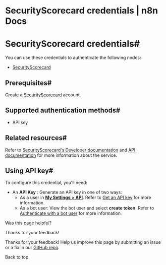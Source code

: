 # SecurityScorecard credentials | n8n Docs

[ ](https://github.com/n8n-io/n8n-docs/edit/main/docs/integrations/builtin/credentials/securityscorecard.md "Edit this page")

# SecurityScorecard credentials#

You can use these credentials to authenticate the following nodes:

  * [SecurityScorecard](../../app-nodes/n8n-nodes-base.securityscorecard/)

## Prerequisites#

Create a [SecurityScorecard](https://securityscorecard.com/) account.

## Supported authentication methods#

  * API key

## Related resources#

Refer to [SecurityScorecard's Developer documentation](https://securityscorecard.readme.io/docs/integrate-ratings-platform-services) and [API documentation](https://securityscorecard.readme.io/reference/introduction) for more information about the service.

## Using API key#

To configure this credential, you'll need:

  * An **API Key** : Generate an API key in one of two ways:
    * As a user in [**My Settings > API**](https://platform.securityscorecard.io/#/my-settings/api). Refer to [Get an API key](https://securityscorecard.readme.io/docs/getting-started#step-1-get-an-api-key) for more information.
    * As a bot user: View the bot user and select **create token**. Refer to [Authenticate with a bot user](https://securityscorecard.readme.io/docs/authentication#) for more information.

Was this page helpful? 

Thanks for your feedback! 

Thanks for your feedback! Help us improve this page by submitting an issue or a fix in our [GitHub repo](https://github.com/n8n-io/n8n-docs). 

Back to top